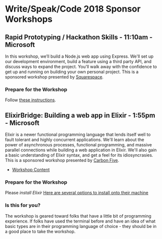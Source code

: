 # Write/Speak/Code 2018 Sponsor Workshops


## Rapid Prototyping / Hackathon Skills - 11:10am - Microsoft

In this workshop, we’ll build a Node.js web app using Express. We'll set up our development environment, build a feature using a third party API, and discuss ways to expand the project. You'll walk away with the confidence to get up and running on building your own personal project.  This is a sponsored workshop presented by [Squarespace](https://www.squarespace.com/).

### Prepare for the Workshop

Follow [these
instructions](https://github.com/kelseyfrose/wsc-workshop).

## ElixirBridge: Building a web app in Elixir - 1:55pm - Microsoft
Elixir is a newer functional programming language that lends itself well to fault tolerant and highly concurrent applications. We'll learn about the power of asynchronous processes, functional programming, and massive parallel connections while building a web application in Elixir. We'll also gain a basic understanding of Elixir syntax, and get a feel for its idiosyncrasies. This is a sponsored workshop presented by [Carbon Five](https://www.carbonfive.com/).

* [Workshop Content](https://solid-instrument.surge.sh/05_Write_Speak_Code/01-why-program-why-elixir.html)

### Prepare for the Workshop

Please *install Elixir*
[Here are several options to install onto their machine](https://solid-instrument.surge.sh/05_Write_Speak_Code/02-install-elixir-and-phoenix.html)

### Is this for you?
The workshop is geared toward folks that have a little bit of programming experience. If folks have used the terminal before and have an idea of what basic types are in their programming language of choice - they should be in a good place to take the workshop.
